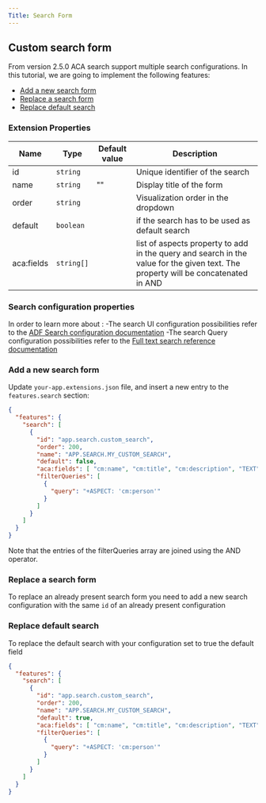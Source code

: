 ```yaml
---
Title: Search Form
---
```


## Custom search form

From version 2.5.0 ACA search support multiple search configurations.
In this tutorial, we are going to implement the following features:

- [Add a new search form](#add-a-new-search-form)
- [Replace a search form](#replace-a-search-form)
- [Replace default search](#replace-default-search)

### Extension Properties

| Name | Type | Default value | Description |
| ---- | ---- | ------------- | ----------- |
| id | `string` |  | Unique identifier of the search |
| name | `string` | "" | Display title of the form |
| order | `string` |  | Visualization order in the dropdown  |
| default | `boolean` |  | if the search has to be used as default search  |
| aca:fields| `string[]`| | list of aspects property to add in the query and search in the value for the given text. The property will be concatenated in AND|

### Search configuration properties

In order to learn more about :
-The search UI configuration possibilities refer to the [ADF Search configuration documentation](https://github.com/Alfresco/alfresco-ng2-components/blob/develop/docs/user-guide/search-configuration-guide.md)
-The search Query configuration possibilities refer to the [Full text search reference documentation](https://docs.alfresco.com/search-services/latest/using/)

### Add a new search form

Update `your-app.extensions.json` file, and insert a new entry to the `features.search` section:

```json
{
  "features": {
    "search": [
      {
        "id": "app.search.custom_search",
        "order": 200,
        "name": "APP.SEARCH.MY_CUSTOM_SEARCH",
        "default": false,
        "aca:fields": [ "cm:name", "cm:title", "cm:description", "TEXT", "TAG"],
        "filterQueries": [
          {
            "query": "+ASPECT: 'cm:person'"
          }
        ]
      }
    ]
  }
}
```
Note that the entries of the filterQueries array are joined using the AND operator.

### Replace a search form
 To replace an already present search form you need to add a new search configuration with the same `id` of an already present configuration 


### Replace default search
To replace the default search with your configuration set to true the default field

```json
{
  "features": {
    "search": [
      {
        "id": "app.search.custom_search",
        "order": 200,
        "name": "APP.SEARCH.MY_CUSTOM_SEARCH",
        "default": true,
        "aca:fields": [ "cm:name", "cm:title", "cm:description", "TEXT", "TAG"],
        "filterQueries": [
          {
            "query": "+ASPECT: 'cm:person'"
          }
        ]
      }
    ]
  }
}
```
